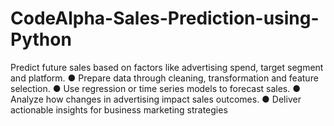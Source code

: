 # CodeAlpha-Sales-Prediction-using-Python
Predict future sales based on factors like advertising spend, target segment and platform.  ● Prepare data through cleaning, transformation and feature selection.  ● Use regression or time series models to forecast sales.  ● Analyze how changes in advertising impact sales outcomes.  ● Deliver actionable insights for business marketing strategies
